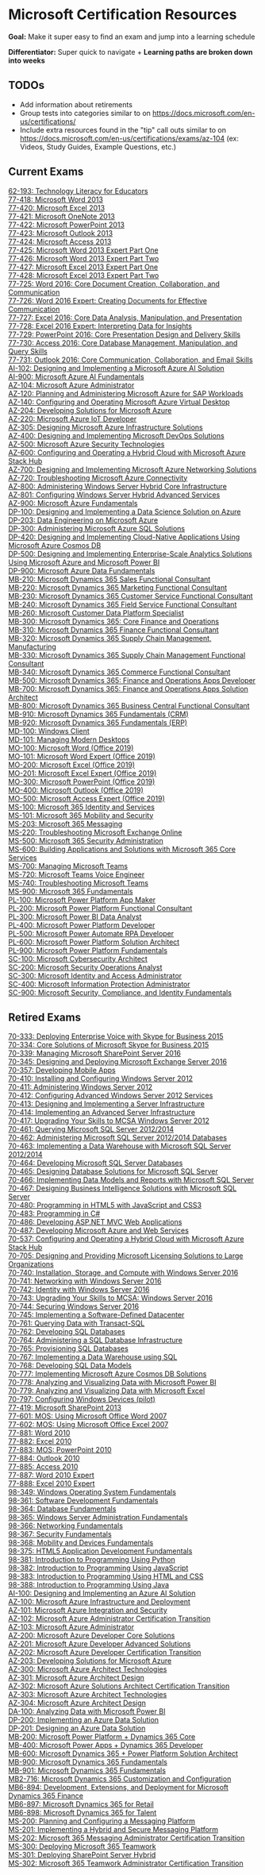 # Microsoft Certification Resources

**Goal:** Make it super easy to find an exam and jump into a learning schedule

**Differentiator:** Super quick to navigate + **Learning paths are broken down into weeks**

## TODOs

* Add information about retirements
* Group tests into categories similar to on https://docs.microsoft.com/en-us/certifications/
* Include extra resources found in the "tip" call outs similar to on https://docs.microsoft.com/en-us/certifications/exams/az-104 (ex: Videos, Study Guides, Example Questions, etc.)

## Current Exams

[62-193: Technology Literacy for Educators](Exams/62-193.md)<br/>
[77-418: Microsoft Word 2013](Exams/77-418.md)<br/>
[77-420: Microsoft Excel 2013](Exams/77-420.md)<br/>
[77-421: Microsoft OneNote 2013](Exams/77-421.md)<br/>
[77-422: Microsoft PowerPoint 2013](Exams/77-422.md)<br/>
[77-423: Microsoft Outlook 2013](Exams/77-423.md)<br/>
[77-424: Microsoft Access 2013](Exams/77-424.md)<br/>
[77-425: Microsoft Word 2013 Expert Part One](Exams/77-425.md)<br/>
[77-426: Microsoft Word 2013 Expert Part Two](Exams/77-426.md)<br/>
[77-427: Microsoft Excel 2013 Expert Part One](Exams/77-427.md)<br/>
[77-428: Microsoft Excel 2013 Expert Part Two](Exams/77-428.md)<br/>
[77-725: Word 2016: Core Document Creation, Collaboration, and Communication](Exams/77-725.md)<br/>
[77-726: Word 2016 Expert: Creating Documents for Effective Communication](Exams/77-726.md)<br/>
[77-727: Excel 2016: Core Data Analysis, Manipulation, and Presentation](Exams/77-727.md)<br/>
[77-728: Excel 2016 Expert: Interpreting Data for Insights](Exams/77-728.md)<br/>
[77-729: PowerPoint 2016: Core Presentation Design and Delivery Skills](Exams/77-729.md)<br/>
[77-730: Access 2016: Core Database Management, Manipulation, and Query Skills](Exams/77-730.md)<br/>
[77-731: Outlook 2016: Core Communication, Collaboration, and Email Skills](Exams/77-731.md)<br/>
[AI-102: Designing and Implementing a Microsoft Azure AI Solution](Exams/ai-102.md)<br/>
[AI-900: Microsoft Azure AI Fundamentals](Exams/ai-900.md)<br/>
[AZ-104: Microsoft Azure Administrator](Exams/az-104.md)<br/>
[AZ-120: Planning and Administering Microsoft Azure for SAP Workloads](Exams/az-120.md)<br/>
[AZ-140: Configuring and Operating Microsoft Azure Virtual Desktop](Exams/az-140.md)<br/>
[AZ-204: Developing Solutions for Microsoft Azure](Exams/az-204.md)<br/>
[AZ-220: Microsoft Azure IoT Developer](Exams/az-220.md)<br/>
[AZ-305: Designing Microsoft Azure Infrastructure Solutions](Exams/az-305.md)<br/>
[AZ-400: Designing and Implementing Microsoft DevOps Solutions](Exams/az-400.md)<br/>
[AZ-500: Microsoft Azure Security Technologies](Exams/az-500.md)<br/>
[AZ-600: Configuring and Operating a Hybrid Cloud with Microsoft Azure Stack Hub](Exams/az-600.md)<br/>
[AZ-700: Designing and Implementing Microsoft Azure Networking Solutions](Exams/az-700.md)<br/>
[AZ-720: Troubleshooting Microsoft Azure Connectivity](Exams/az-720.md)<br/>
[AZ-800: Administering Windows Server Hybrid Core Infrastructure](Exams/az-800.md)<br/>
[AZ-801: Configuring Windows Server Hybrid Advanced Services](Exams/az-801.md)<br/>
[AZ-900: Microsoft Azure Fundamentals](Exams/az-900.md)<br/>
[DP-100: Designing and Implementing a Data Science Solution on Azure](Exams/dp-100.md)<br/>
[DP-203: Data Engineering on Microsoft Azure](Exams/dp-203.md)<br/>
[DP-300: Administering Microsoft Azure SQL Solutions](Exams/dp-300.md)<br/>
[DP-420: Designing and Implementing Cloud-Native Applications Using Microsoft Azure Cosmos DB](Exams/dp-420.md)<br/>
[DP-500: Designing and Implementing Enterprise-Scale Analytics Solutions Using Microsoft Azure and Microsoft Power BI](Exams/dp-500.md)<br/>
[DP-900: Microsoft Azure Data Fundamentals](Exams/dp-900.md)<br/>
[MB-210: Microsoft Dynamics 365 Sales Functional Consultant](Exams/mb-210.md)<br/>
[MB-220: Microsoft Dynamics 365 Marketing Functional Consultant](Exams/mb-220.md)<br/>
[MB-230: Microsoft Dynamics 365 Customer Service Functional Consultant](Exams/mb-230.md)<br/>
[MB-240: Microsoft Dynamics 365 Field Service Functional Consultant](Exams/mb-240.md)<br/>
[MB-260: Microsoft Customer Data Platform Specialist](Exams/mb-260.md)<br/>
[MB-300: Microsoft Dynamics 365: Core Finance and Operations](Exams/mb-300.md)<br/>
[MB-310: Microsoft Dynamics 365 Finance Functional Consultant](Exams/mb-310.md)<br/>
[MB-320: Microsoft Dynamics 365 Supply Chain Management, Manufacturing](Exams/mb-320.md)<br/>
[MB-330: Microsoft Dynamics 365 Supply Chain Management Functional Consultant](Exams/mb-330.md)<br/>
[MB-340: Microsoft Dynamics 365 Commerce Functional Consultant](Exams/mb-340.md)<br/>
[MB-500: Microsoft Dynamics 365: Finance and Operations Apps Developer](Exams/mb-500.md)<br/>
[MB-700: Microsoft Dynamics 365: Finance and Operations Apps Solution Architect](Exams/mb-700.md)<br/>
[MB-800: Microsoft Dynamics 365 Business Central Functional Consultant](Exams/mb-800.md)<br/>
[MB-910: Microsoft Dynamics 365 Fundamentals (CRM)](Exams/mb-910.md)<br/>
[MB-920: Microsoft Dynamics 365 Fundamentals (ERP)](Exams/mb-920.md)<br/>
[MD-100: Windows Client](Exams/md-100.md)<br/>
[MD-101: Managing Modern Desktops](Exams/md-101.md)<br/>
[MO-100: Microsoft Word (Office 2019)](Exams/mo-100.md)<br/>
[MO-101: Microsoft Word Expert (Office 2019)](Exams/mo-101.md)<br/>
[MO-200: Microsoft Excel (Office 2019)](Exams/mo-200.md)<br/>
[MO-201: Microsoft Excel Expert (Office 2019)](Exams/mo-201.md)<br/>
[MO-300: Microsoft PowerPoint (Office 2019)](Exams/mo-300.md)<br/>
[MO-400: Microsoft Outlook (Office 2019)](Exams/mo-400.md)<br/>
[MO-500: Microsoft Access Expert (Office 2019)](Exams/mo-500.md)<br/>
[MS-100: Microsoft 365 Identity and Services](Exams/ms-100.md)<br/>
[MS-101: Microsoft 365 Mobility and Security](Exams/ms-101.md)<br/>
[MS-203: Microsoft 365 Messaging](Exams/ms-203.md)<br/>
[MS-220: Troubleshooting Microsoft Exchange Online](Exams/ms-220.md)<br/>
[MS-500: Microsoft 365 Security Administration](Exams/ms-500.md)<br/>
[MS-600: Building Applications and Solutions with Microsoft 365 Core Services](Exams/ms-600.md)<br/>
[MS-700: Managing Microsoft Teams](Exams/ms-700.md)<br/>
[MS-720: Microsoft Teams Voice Engineer](Exams/ms-720.md)<br/>
[MS-740: Troubleshooting Microsoft Teams](Exams/ms-740.md)<br/>
[MS-900: Microsoft 365 Fundamentals](Exams/ms-900.md)<br/>
[PL-100: Microsoft Power Platform App Maker](Exams/pl-100.md)<br/>
[PL-200: Microsoft Power Platform Functional Consultant](Exams/pl-200.md)<br/>
[PL-300: Microsoft Power BI Data Analyst](Exams/pl-300.md)<br/>
[PL-400: Microsoft Power Platform Developer](Exams/pl-400.md)<br/>
[PL-500: Microsoft Power Automate RPA Developer](Exams/pl-500.md)<br/>
[PL-600: Microsoft Power Platform Solution Architect](Exams/pl-600.md)<br/>
[PL-900: Microsoft Power Platform Fundamentals](Exams/pl-900.md)<br/>
[SC-100: Microsoft Cybersecurity Architect](Exams/sc-100.md)<br/>
[SC-200: Microsoft Security Operations Analyst](Exams/sc-200.md)<br/>
[SC-300: Microsoft Identity and Access Administrator](Exams/sc-300.md)<br/>
[SC-400: Microsoft Information Protection Administrator](Exams/sc-400.md)<br/>
[SC-900: Microsoft Security, Compliance, and Identity Fundamentals](Exams/sc-900.md)<br/>


## Retired Exams

[70-333: Deploying Enterprise Voice with Skype for Business 2015](Exams/70-333.md)<br/>
[70-334: Core Solutions of Microsoft Skype for Business 2015](Exams/70-334.md)<br/>
[70-339: Managing Microsoft SharePoint Server 2016](Exams/70-339.md)<br/>
[70-345: Designing and Deploying Microsoft Exchange Server 2016](Exams/70-345.md)<br/>
[70-357: Developing Mobile Apps](Exams/70-357.md)<br/>
[70-410: Installing and Configuring Windows Server 2012](Exams/70-410.md)<br/>
[70-411: Administering Windows Server 2012](Exams/70-411.md)<br/>
[70-412: Configuring Advanced Windows Server 2012 Services](Exams/70-412.md)<br/>
[70-413: Designing and Implementing a Server Infrastructure](Exams/70-413.md)<br/>
[70-414: Implementing an Advanced Server Infrastructure](Exams/70-414.md)<br/>
[70-417: Upgrading Your Skills to MCSA Windows Server 2012](Exams/70-417.md)<br/>
[70-461: Querying Microsoft SQL Server 2012/2014](Exams/70-461.md)<br/>
[70-462: Administering Microsoft SQL Server 2012/2014 Databases](Exams/70-462.md)<br/>
[70-463: Implementing a Data Warehouse with Microsoft SQL Server 2012/2014](Exams/70-463.md)<br/>
[70-464: Developing Microsoft SQL Server Databases](Exams/70-464.md)<br/>
[70-465: Designing Database Solutions for Microsoft SQL Server](Exams/70-465.md)<br/>
[70-466: Implementing Data Models and Reports with Microsoft SQL Server](Exams/70-466.md)<br/>
[70-467: Designing Business Intelligence Solutions with Microsoft SQL Server](Exams/70-467.md)<br/>
[70-480: Programming in HTML5 with JavaScript and CSS3](Exams/70-480.md)<br/>
[70-483: Programming in C#](Exams/70-483.md)<br/>
[70-486: Developing ASP.NET MVC Web Applications](Exams/70-486.md)<br/>
[70-487: Developing Microsoft Azure and Web Services](Exams/70-487.md)<br/>
[70-537: Configuring and Operating a Hybrid Cloud with Microsoft Azure Stack Hub](Exams/70-537.md)<br/>
[70-705: Designing and Providing Microsoft Licensing Solutions to Large Organizations](Exams/70-705.md)<br/>
[70-740: Installation, Storage, and Compute with Windows Server 2016](Exams/70-740.md)<br/>
[70-741: Networking with Windows Server 2016](Exams/70-741.md)<br/>
[70-742: Identity with Windows Server 2016](Exams/70-742.md)<br/>
[70-743: Upgrading Your Skills to MCSA: Windows Server 2016](Exams/70-743.md)<br/>
[70-744: Securing Windows Server 2016](Exams/70-744.md)<br/>
[70-745: Implementing a Software-Defined Datacenter](Exams/70-745.md)<br/>
[70-761: Querying Data with Transact-SQL](Exams/70-761.md)<br/>
[70-762: Developing SQL Databases](Exams/70-762.md)<br/>
[70-764: Administering a SQL Database Infrastructure](Exams/70-764.md)<br/>
[70-765: Provisioning SQL Databases](Exams/70-765.md)<br/>
[70-767: Implementing a Data Warehouse using SQL](Exams/70-767.md)<br/>
[70-768: Developing SQL Data Models](Exams/70-768.md)<br/>
[70-777: Implementing Microsoft Azure Cosmos DB Solutions](Exams/70-777.md)<br/>
[70-778: Analyzing and Visualizing Data with Microsoft Power BI](Exams/70-778.md)<br/>
[70-779: Analyzing and Visualizing Data with Microsoft Excel](Exams/70-779.md)<br/>
[70-797: Configuring Windows Devices (pilot)](Exams/70-797.md)<br/>
[77-419: Microsoft SharePoint 2013](Exams/77-419.md)<br/>
[77-601: MOS: Using Microsoft Office Word 2007](Exams/77-601.md)<br/>
[77-602: MOS: Using Microsoft Office Excel 2007](Exams/77-602.md)<br/>
[77-881: Word 2010](Exams/77-881.md)<br/>
[77-882: Excel 2010](Exams/77-882.md)<br/>
[77-883: MOS: PowerPoint 2010](Exams/77-883.md)<br/>
[77-884: Outlook 2010](Exams/77-884.md)<br/>
[77-885: Access 2010](Exams/77-885.md)<br/>
[77-887: Word 2010 Expert](Exams/77-887.md)<br/>
[77-888: Excel 2010 Expert](Exams/77-888.md)<br/>
[98-349: Windows Operating System Fundamentals](Exams/98-349.md)<br/>
[98-361: Software Development Fundamentals](Exams/98-361.md)<br/>
[98-364: Database Fundamentals](Exams/98-364.md)<br/>
[98-365: Windows Server Administration Fundamentals](Exams/98-365.md)<br/>
[98-366: Networking Fundamentals](Exams/98-366.md)<br/>
[98-367: Security Fundamentals](Exams/98-367.md)<br/>
[98-368: Mobility and Devices Fundamentals](Exams/98-368.md)<br/>
[98-375: HTML5 Application Development Fundamentals](Exams/98-375.md)<br/>
[98-381: Introduction to Programming Using Python](Exams/98-381.md)<br/>
[98-382: Introduction to Programming Using JavaScript](Exams/98-382.md)<br/>
[98-383: Introduction to Programming Using HTML and CSS](Exams/98-383.md)<br/>
[98-388: Introduction to Programming Using Java](Exams/98-388.md)<br/>
[AI-100: Designing and Implementing an Azure AI Solution](Exams/ai-100.md)<br/>
[AZ-100: Microsoft Azure Infrastructure and Deployment](Exams/az-100.md)<br/>
[AZ-101: Microsoft Azure Integration and Security](Exams/az-101.md)<br/>
[AZ-102: Microsoft Azure Administrator Certification Transition](Exams/az-102.md)<br/>
[AZ-103: Microsoft Azure Administrator](Exams/az-103.md)<br/>
[AZ-200: Microsoft Azure Developer Core Solutions](Exams/az-200.md)<br/>
[AZ-201: Microsoft Azure Developer Advanced Solutions](Exams/az-201.md)<br/>
[AZ-202: Microsoft Azure Developer Certification Transition](Exams/az-202.md)<br/>
[AZ-203: Developing Solutions for Microsoft Azure](Exams/az-203.md)<br/>
[AZ-300: Microsoft Azure Architect Technologies](Exams/az-300.md)<br/>
[AZ-301: Microsoft Azure Architect Design](Exams/az-301.md)<br/>
[AZ-302: Microsoft Azure Solutions Architect Certification Transition](Exams/az-302.md)<br/>
[AZ-303: Microsoft Azure Architect Technologies](Exams/az-303.md)<br/>
[AZ-304: Microsoft Azure Architect Design](Exams/az-304.md)<br/>
[DA-100: Analyzing Data with Microsoft Power BI](Exams/da-100.md)<br/>
[DP-200: Implementing an Azure Data Solution](Exams/dp-200.md)<br/>
[DP-201: Designing an Azure Data Solution](Exams/dp-201.md)<br/>
[MB-200: Microsoft Power Platform + Dynamics 365 Core](Exams/mb-200.md)<br/>
[MB-400: Microsoft Power Apps + Dynamics 365 Developer](Exams/mb-400.md)<br/>
[MB-600: Microsoft Dynamics 365 + Power Platform Solution Architect](Exams/mb-600.md)<br/>
[MB-900: Microsoft Dynamics 365 Fundamentals](Exams/mb-900.md)<br/>
[MB-901: Microsoft Dynamics 365 Fundamentals](Exams/mb-901.md)<br/>
[MB2-716: Microsoft Dynamics 365 Customization and Configuration](Exams/mb2-716.md)<br/>
[MB6-894: Development, Extensions, and Deployment for Microsoft Dynamics 365 Finance](Exams/mb6-894.md)<br/>
[MB6-897: Microsoft Dynamics 365 for Retail](Exams/mb6-897.md)<br/>
[MB6-898: Microsoft Dynamics 365 for Talent](Exams/mb6-898.md)<br/>
[MS-200: Planning and Configuring a Messaging Platform](Exams/ms-200.md)<br/>
[MS-201: Implementing a Hybrid and Secure Messaging Platform](Exams/ms-201.md)<br/>
[MS-202: Microsoft 365 Messaging Administrator Certification Transition](Exams/ms-202.md)<br/>
[MS-300: Deploying Microsoft 365 Teamwork](Exams/ms-300.md)<br/>
[MS-301: Deploying SharePoint Server Hybrid](Exams/ms-301.md)<br/>
[MS-302: Microsoft 365 Teamwork Administrator Certification Transition](Exams/ms-302.md)<br/>
